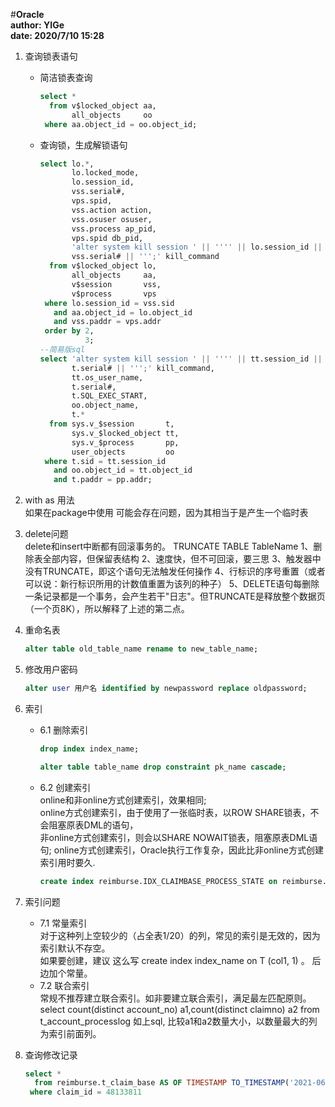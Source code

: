 #**Oracle**  
**author: YIGe**  
**date: 2020/7/10 15:28**  

1. 查询锁表语句  
    + 简洁锁表查询  
        ```sql
        select *
          from v$locked_object aa,
               all_objects     oo
         where aa.object_id = oo.object_id;
        ```
    + 查询锁，生成解锁语句  
        ```sql
        select lo.*,
               lo.locked_mode,
               lo.session_id,
               vss.serial#,
               vps.spid,
               vss.action action,
               vss.osuser osuser,
               vss.process ap_pid,
               vps.spid db_pid,
               'alter system kill session ' || '''' || lo.session_id || ',' ||
               vss.serial# || ''';' kill_command
          from v$locked_object lo, 
               all_objects     aa,
               v$session       vss,
               v$process       vps
         where lo.session_id = vss.sid
           and aa.object_id = lo.object_id
           and vss.paddr = vps.addr
         order by 2,
                  3;
        --简易版sql
        select 'alter system kill session ' || '''' || tt.session_id || ',' ||
               t.serial# || ''';' kill_command,
               tt.os_user_name,
               t.serial#,
        	   t.SQL_EXEC_START,
               oo.object_name,
               t.*
          from sys.v_$session       t,
               sys.v_$locked_object tt,
               sys.v_$process       pp,
               user_objects         oo
         where t.sid = tt.session_id
           and oo.object_id = tt.object_id
           and t.paddr = pp.addr;
        ```
      
2. with as 用法  
    如果在package中使用 可能会存在问题，因为其相当于是产生一个临时表  
    
3. delete问题  
    delete和insert中断都有回滚事务的。
    TRUNCATE TABLE TableName 
    1、删除表全部内容，但保留表结构 
    2、速度快，但不可回滚，要三思 
    3、触发器中没有TRUNCATE，即这个语句无法触发任何操作 
    4、行标识的序号重置（或者可以说：新行标识所用的计数值重置为该列的种子） 
    5、DELETE语句每删除一条记录都是一个事务，会产生若干"日志"。但TRUNCATE是释放整个数据页（一个页8K），所以解释了上述的第二点。
    
4. 重命名表
    ```sql
    alter table old_table_name rename to new_table_name;
    ```
    
5. 修改用户密码  
    ```sql
    alter user 用户名 identified by newpassword replace oldpassword;
    ```
   
6. 索引  
    + 6.1 删除索引  
        ```sql
        drop index index_name;
   
        alter table table_name drop constraint pk_name cascade;
        ```
    + 6.2 创建索引  
        online和非online方式创建索引，效果相同;  
        online方式创建索引，由于使用了一张临时表，以ROW SHARE锁表，不会阻塞原表DML的语句，  
        非online方式创建索引，则会以SHARE NOWAIT锁表，阻塞原表DML语句;
        online方式创建索引，Oracle执行工作复杂，因此比非online方式创建索引用时要久.  
        ```sql
        create index reimburse.IDX_CLAIMBASE_PROCESS_STATE on reimburse.T_CLAIM_BASE (PROCESS_STATE) online;
        ```
    
7. 索引问题  
    + 7.1 常量索引  
        对于这种列上空较少的（占全表1/20）的列，常见的索引是无效的，因为索引默认不存空。   
        如果要创建，建议 这么写 create index  index_name on  T (col1, 1) 。  后边加个常量。
    + 7.2 联合索引  
        常规不推荐建立联合索引。如非要建立联合索引，满足最左匹配原则。
        select count(distinct account_no) a1,count(distinct claimno) a2 from t_account_processlog
        如上sql, 比较a1和a2数量大小，以数量最大的列为索引前面列。
        
        
8. 查询修改记录  
    ```sql
    select *
      from reimburse.t_claim_base AS OF TIMESTAMP TO_TIMESTAMP('2021-06-29 16:15:40', 'yyyy-mm-dd hh24:mi:ss')
     where claim_id = 48133811
    ```